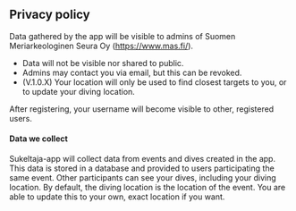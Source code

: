 ## Privacy policy

Data gathered by the app will be visible to admins of Suomen Meriarkeologinen Seura Oy (https://www.mas.fi/).
* Data will not be visible nor shared to public.
* Admins may contact you via email, but this can be revoked.
* (V.1.0.X) Your location will only be used to find closest targets to you, or to update your diving location.

After registering, your username will become visible to other, registered users.


#### Data we collect

Sukeltaja-app will collect data from events and dives created in the app.
This data is stored in a database and provided to users participating the same event. Other participants can see your dives, including your diving location. By default, the diving location is the location of the event. You are able to update this to your own, exact location if you want.


